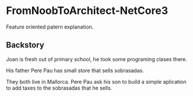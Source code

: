 # FromNoobToArchitect-NetCore3
Feature oriented patern explanation.

## Backstory
Joan is fresh out of primary school, he took some programing clases there.
<p>His father Pere Pau has small store that sells sobrasadas.</p>
<p>They both live in Mallorca. Pere Pau ask his son to build a simple aplication to add taxes to the sobrasadas that he sells.</p>
